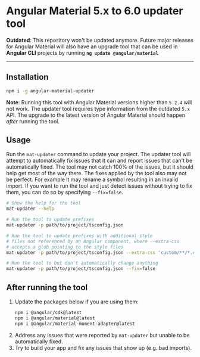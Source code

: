 # Angular Material 5.x to 6.0 updater tool

**Outdated**: This repository won't be updated anymore. Future major releases for Angular Material will also have an upgrade tool that can be used in **Angular CLI** projects by running **`ng update @angular/material`**

---

## Installation
```bash
npm i -g angular-material-updater
```
**Note**: Running this tool with Angular Material versions higher than `5.2.4` will not work. The
updater tool requires type information from the outdated `5.x` API. The upgrade to the latest
version of Angular Material should happen _after_ running the tool.

## Usage
Run the `mat-updater` command to update your project. The updater tool will attempt to automatically
fix issues that it can and report issues that can't be automatically fixed. The tool may not catch
100% of the issues, but it should help get most of the way there. The fixes applied by the tool also
may not be perfect. For example it may rename a symbol resulting in an invalid import. If you want
to run the tool and just detect issues without trying to fix them, you can do so by specifying
`--fix=false`.

```bash
# Show the help for the tool
mat-updater --help

# Run the tool to update prefixes
mat-updater -p path/to/project/tsconfig.json

# Run the tool to update prefixes with additional style
# files not referenced by an Angular component, where --extra-css
# accepts a glob pointing to the style files
mat-updater -p path/to/project/tsconfig.json --extra-css 'custom/**/*.css' 

# Run the tool to but don't automatically change anything
mat-updater -p path/to/project/tsconfig.json --fix=false
```

## After running the tool
1. Update the packages below if you are using them:
   ```bash
   npm i @angular/cdk@latest
   npm i @angular/material@latest
   npm i @angular/material-moment-adapter@latest
   ```
2. Address any issues that were reported by `mat-updater` but unable to be
   automatically fixed.
3. Try to build your app and fix any issues that show up (e.g. bad imports).
